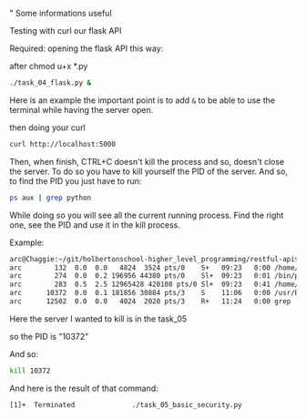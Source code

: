 " Some informations useful

Testing with curl our flask API



Required: opening the flask API this way:

after chmod u+x *.py

```bash
./task_04_flask.py &
```

Here is an example the important point is to add `&` to be able to use the terminal while having the server open.

then doing your curl

```bash
curl http://localhost:5000
```

Then, when finish, CTRL+C doesn't kill the process and so, doesn't close the server. To do so you have to kill yourself the PID of the server. And so, to find the PID you just have to run:

```bash
ps aux | grep python
```

While doing so you will see all the current running process. Find the right one, see the PID and use it in the kill process.

Example:

```bash
arc@Chaggie:~/git/holbertonschool-higher_level_programming/restful-api$ ps aux | grep python
arc        132  0.0  0.0   4824  3524 pts/0    S+   09:23   0:00 /home/arc/.vscode-server/extensions/ms-python.python-2024.16.1-linux-x64/python-env-tools/bin/pet server
arc        274  0.0  0.2 196956 44380 pts/0    Sl+  09:23   0:01 /bin/python3 /home/arc/.vscode-server/extensions/ms-python.autopep8-2024.0.0/bundled/tool/lsp_server.py
arc        283  0.5  2.5 12965428 420108 pts/0 Sl+  09:23   0:41 /home/arc/.vscode-server/bin/384ff7382de624fb94dbaf6da11977bba1ecd427/node /home/arc/.vscode-server/extensions/ms-python.vscode-pylance-2024.10.1/dist/server.bundle.js --cancellationReceive=file:c30e1ac93349a3d6b58a614239c657edc5c63de4e9 --node-ipc --clientProcessId=115
arc      10372  0.0  0.1 181856 30884 pts/3    S    11:06   0:00 /usr/bin/python3 ./task_05_basic_security.py
arc      12502  0.0  0.0   4024  2020 pts/3    R+   11:24   0:00 grep --color=auto python
```

Here the server I wanted to kill is in the task_05

so the PID is "10372"

And so:

```bash
kill 10372
```

And here is the result of that command:

```bash
[1]+  Terminated              ./task_05_basic_security.py
```